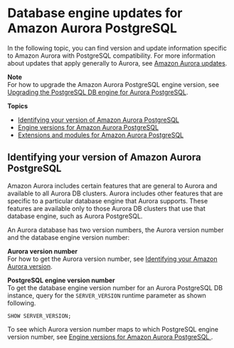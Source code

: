 # Database engine updates for Amazon Aurora PostgreSQL<a name="AuroraPostgreSQL.Updates"></a>

In the following topic, you can find version and update information specific to Amazon Aurora with PostgreSQL compatibility\. For more information about updates that apply generally to Aurora, see [Amazon Aurora updates](Aurora.Updates.md)\.



**Note**  
For how to upgrade the Amazon Aurora PostgreSQL engine version, see [Upgrading the PostgreSQL DB engine for Aurora PostgreSQL](USER_UpgradeDBInstance.PostgreSQL.md)\.

**Topics**
+ [Identifying your version of Amazon Aurora PostgreSQL](#AuroraPostgreSQL.Updates.Versions)
+ [Engine versions for Amazon Aurora PostgreSQL](AuroraPostgreSQL.Updates.20180305.md)
+ [Extensions and modules for Amazon Aurora PostgreSQL](AuroraPostgreSQL.Extensions.md)

## Identifying your version of Amazon Aurora PostgreSQL<a name="AuroraPostgreSQL.Updates.Versions"></a>

Amazon Aurora includes certain features that are general to Aurora and available to all Aurora DB clusters\. Aurora includes other features that are specific to a particular database engine that Aurora supports\. These features are available only to those Aurora DB clusters that use that database engine, such as Aurora PostgreSQL\.

An Aurora database has two version numbers, the Aurora version number and the database engine version number: 

**Aurora version number**  
For how to get the Aurora version number, see [Identifying your Amazon Aurora version](Aurora.Updates.md#Aurora.Updates.Versions)\.

**PostgreSQL engine version number**  
To get the database engine version number for an Aurora PostgreSQL DB instance, query for the `SERVER_VERSION` runtime parameter as shown following\.   

```
SHOW SERVER_VERSION;
```

To see which Aurora version number maps to which PostgreSQL engine version number, see [Engine versions for Amazon Aurora PostgreSQL ](AuroraPostgreSQL.Updates.20180305.md)\.